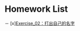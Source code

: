 # Homework List
－ [x][Exercise_02：打出自己的名字](https://github.com/MinnieWen/computational_physics_N2015301510014/blob/master/exercise_02.md)
